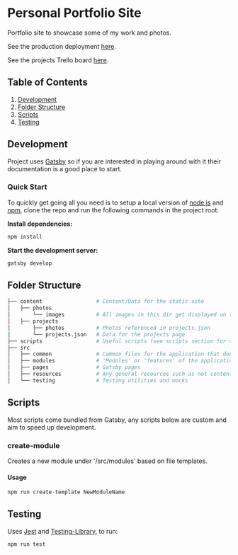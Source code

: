 

# Personal Portfolio Site

Portfolio site to showcase some of my work and photos.

See the production deployment [here](www.carderb.com). 

See the projects Trello board [here](https://trello.com/b/mSCcGanZ/portfolio).

## Table of Contents

1. [Development](#development)
2. [Folder Structure](#folder-structure)
3. [Scripts](#scripts)
4. [Testing](#testing)

## Development

Project uses [Gatsby](https://www.gatsbyjs.com/docs/?utm_source=starter&utm_medium=readme&utm_campaign=minimal-starter) so if you are interested in playing around with it their documentation is a good place to start.

### Quick Start

To quickly get going all you need is to setup a local version of [node.js](https://nodejs.org/en/) and [npm](https://www.npmjs.com/), clone the repo and run the following commands in the project root:

**Install dependencies:**

```javascript
npm install
```

**Start the development server:**

```javascript
gatsby develop
```

## Folder Structure

```bash
├── content  				# Content/Data for the static site
│   ├── photos              
│   	└── images			# All images in this dir get displayed on the photos page, their file names are the image alts
│   ├── projects            
│   	├── photos			# Photos referenced in projects.json
|		└── projects.json	# Data for the projects page
├── scripts					# Useful scripts (see scripts section for more detail)
├── src    					
│   ├── common              # Common files for the application that don't belong to a feature
│   ├── modules             # 'Modules' or 'features' of the application 
│   ├── pages             	# Gatsby pages
│   ├── resources           # Any general resources such as not content specific images
│   └── testing            	# Testing utilities and mocks
```

## Scripts

Most scripts come bundled from Gatsby, any scripts below are custom and aim to speed up development.

### create-module

Creates a new module under '/src/modules' based on file templates.

#### Usage

```javascript
npm run create-template NewModuleName
```

## Testing

Uses [Jest](https://jestjs.io/) and [Testing-Library](https://testing-library.com/docs/), to run:

```
npm run test
```

